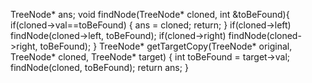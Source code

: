 TreeNode* ans;
void findNode(TreeNode* cloned, int &toBeFound){
if(cloned->val==toBeFound) {
ans = cloned;
return;
}
if(cloned->left) findNode(cloned->left, toBeFound);
if(cloned->right) findNode(cloned->right, toBeFound);
}
TreeNode* getTargetCopy(TreeNode* original, TreeNode* cloned, TreeNode* target) {
int toBeFound = target->val;
findNode(cloned, toBeFound);
return ans;
}